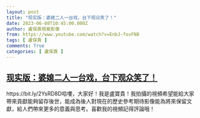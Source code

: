 ```yaml
---
layout: post
title: "现实版：婆媳二人一台戏，台下观众笑了！"
date: 2023-06-08T10:45:00.000Z
author: 盧保貴視覺影像
from: https://www.youtube.com/watch?v=EnbJ-fovFN8
tags: [ 盧保貴 ]
comments: True
categories: [ 盧保貴 ]
---
```

<!--1686221100000-->
[现实版：婆媳二人一台戏，台下观众笑了！](https://www.youtube.com/watch?v=EnbJ-fovFN8)
------

<div>
https://bit.ly/2YsRD8D哈嘍，大家好！我是盧寶貴！我拍攝的視頻希望能給大家帶來貢獻能夠留存後世，能成為後人對現在的歷史參考期待影像能為將來保留文獻，給人們帶來更多的意義與思考。喜歡我的視頻記得評論哦！
</div>
